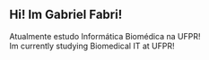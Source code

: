 ## Hi! Im Gabriel Fabri!
Atualmente estudo Informática Biomédica na UFPR!  
Im currently studying Biomedical IT at UFPR!

<div>
<a href="https://github.com/GAFS-GAFS">
